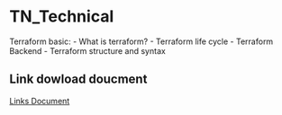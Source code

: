 # TN_Technical
Terraform basic:
    - What is terraform?
    - Terraform life cycle
    - Terraform Backend
    - Terraform structure and syntax

## Link dowload doucment
[Links Document](https://docs.google.com/presentation/d/1uBzR5zGr2sRrhMVRoJZFPpMAJ100kNjI/edit?usp=sharing&ouid=101259715478108581061&rtpof=true&sd=true)
